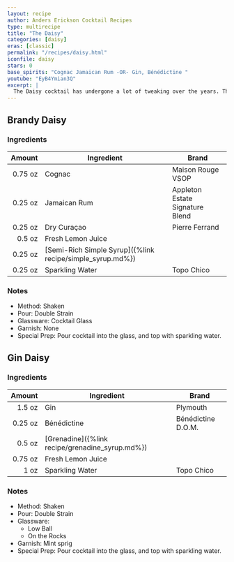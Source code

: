 ```yaml
---
layout: recipe
author: Anders Erickson Cocktail Recipes
type: multirecipe
title: "The Daisy"
categories: [daisy]
eras: [classic]
permalink: "/recipes/daisy.html"
iconfile: daisy
stars: 0
base_spirits: "Cognac Jamaican Rum -OR- Gin, Bénédictine "
youtube: "EyB4Ymian3Q"
excerpt: |
  The Daisy cocktail has undergone a lot of tweaking over the years. The essential DNA of the Daisy involves adding a little soda water to a Sour (spirit, citrus, sweetener). Beyond that, though, you can take some liberties. Jerry Thomas called for shaved ice; Savoy, for cracked. Any number of base spirits have been used as a foundation, and depending on which source you read, the finished drink should be poured into a cocktail glass, pewter mug, Julep cup, large goblet or glass highball. Earlier recipes include orange cordial, but by the early 20th century, grenadine had become the traditional sweetening agent. All versions, however, agree that a Daisy should be cold, refreshing and garnished with seasonal fruit. The following recipes are representative of then older and more modern versions.
---
```


<div class="subrecipe" markdown="1">

## Brandy Daisy

### Ingredients

|  Amount | Ingredient                                                | Brand                           |
| ------: | --------------------------------------------------------- | ------------------------------- |
| 0.75 oz | Cognac                                                    | Maison Rouge VSOP               |
| 0.25 oz | Jamaican Rum                                              | Appleton Estate Signature Blend |
| 0.25 oz | Dry Curaçao                                               | Pierre Ferrand                  |
|  0.5 oz | Fresh Lemon Juice                                         |
| 0.25 oz | [Semi-Rich Simple Syrup]({%link recipe/simple_syrup.md%}) |
| 0.25 oz | Sparkling Water                                           | Topo Chico                      |

### Notes

- Method: Shaken
- Pour: Double Strain
- Glassware: Cocktail Glass
- Garnish: None
- Special Prep: Pour cocktail into the glass, and top with sparkling water.

</div>
<div class="subrecipe" markdown="1">

## Gin Daisy

### Ingredients

|  Amount | Ingredient                                      | Brand              |
| ------: | ----------------------------------------------- | ------------------ |
|  1.5 oz | Gin                                             | Plymouth           |
| 0.25 oz | Bénédictine                                     | Bénédictine D.O.M. |
|  0.5 oz | [Grenadine]({%link recipe/grenadine_syrup.md%}) |
| 0.75 oz | Fresh Lemon Juice                               |
|    1 oz | Sparkling Water                                 | Topo Chico         |

### Notes

- Method: Shaken
- Pour: Double Strain
- Glassware:
  - Low Ball
  - On the Rocks
- Garnish: Mint sprig
- Special Prep: Pour cocktail into the glass, and top with sparkling water.

</div>
